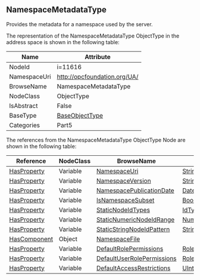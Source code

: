 <!-- objecttype -->
## NamespaceMetadataType
Provides the metadata for a namespace used by the server.  
<!-- end of text -->
The representation of the NamespaceMetadataType ObjectType in the address space is shown in the following table:  

|Name|Attribute|
|---|---|
|NodeId|i=11616|
|NamespaceUri|http://opcfoundation.org/UA/|
|BrowseName|NamespaceMetadataType|
|NodeClass|ObjectType|
|IsAbstract|False|
|BaseType|[BaseObjectType](../../../Part5/ObjectTypes/BaseObjectType/readme.md)|
|Categories|Part5|

The references from the NamespaceMetadataType ObjectType Node are shown in the following table:  

|Reference|NodeClass|BrowseName|DataType|TypeDefinition|ModellingRule|
|---|---|---|---|---|---|
|[HasProperty](../../../Part3/ReferenceTypes/HasProperty/readme.md)|Variable|[NamespaceUri](#NamespaceUri)|[String](../../../Part3/DataTypes/String/readme.md)|[PropertyType](../../Part5/VariableTypes/PropertyType/readme.md)|[Mandatory](../../Objects/Mandatory/readme.md)|
|[HasProperty](../../../Part3/ReferenceTypes/HasProperty/readme.md)|Variable|[NamespaceVersion](#NamespaceVersion)|[String](../../../Part3/DataTypes/String/readme.md)|[PropertyType](../../Part5/VariableTypes/PropertyType/readme.md)|[Mandatory](../../Objects/Mandatory/readme.md)|
|[HasProperty](../../../Part3/ReferenceTypes/HasProperty/readme.md)|Variable|[NamespacePublicationDate](#NamespacePublicationDate)|[DateTime](../../../Part3/DataTypes/DateTime/readme.md)|[PropertyType](../../Part5/VariableTypes/PropertyType/readme.md)|[Mandatory](../../Objects/Mandatory/readme.md)|
|[HasProperty](../../../Part3/ReferenceTypes/HasProperty/readme.md)|Variable|[IsNamespaceSubset](#IsNamespaceSubset)|[Boolean](../../../Part3/DataTypes/Boolean/readme.md)|[PropertyType](../../Part5/VariableTypes/PropertyType/readme.md)|[Mandatory](../../Objects/Mandatory/readme.md)|
|[HasProperty](../../../Part3/ReferenceTypes/HasProperty/readme.md)|Variable|[StaticNodeIdTypes](#StaticNodeIdTypes)|[IdType](../../../Part3/DataTypes/IdType/readme.md)[]|[PropertyType](../../Part5/VariableTypes/PropertyType/readme.md)|[Mandatory](../../Objects/Mandatory/readme.md)|
|[HasProperty](../../../Part3/ReferenceTypes/HasProperty/readme.md)|Variable|[StaticNumericNodeIdRange](#StaticNumericNodeIdRange)|[NumericRange](../../../Part4/DataTypes/NumericRange/readme.md)[]|[PropertyType](../../Part5/VariableTypes/PropertyType/readme.md)|[Mandatory](../../Objects/Mandatory/readme.md)|
|[HasProperty](../../../Part3/ReferenceTypes/HasProperty/readme.md)|Variable|[StaticStringNodeIdPattern](#StaticStringNodeIdPattern)|[String](../../../Part3/DataTypes/String/readme.md)|[PropertyType](../../Part5/VariableTypes/PropertyType/readme.md)|[Mandatory](../../Objects/Mandatory/readme.md)|
|[HasComponent](../../../Part3/ReferenceTypes/HasComponent/readme.md)|Object|[NamespaceFile](#NamespaceFile)||[AddressSpaceFileType](../../Part5/ObjectTypes/AddressSpaceFileType/readme.md)|[Optional](../../Objects/Optional/readme.md)|
|[HasProperty](../../../Part3/ReferenceTypes/HasProperty/readme.md)|Variable|[DefaultRolePermissions](#DefaultRolePermissions)|[RolePermissionType](../../../Part3/DataTypes/RolePermissionType/readme.md)[]|[PropertyType](../../Part5/VariableTypes/PropertyType/readme.md)|[Optional](../../Objects/Optional/readme.md)|
|[HasProperty](../../../Part3/ReferenceTypes/HasProperty/readme.md)|Variable|[DefaultUserRolePermissions](#DefaultUserRolePermissions)|[RolePermissionType](../../../Part3/DataTypes/RolePermissionType/readme.md)[]|[PropertyType](../../Part5/VariableTypes/PropertyType/readme.md)|[Optional](../../Objects/Optional/readme.md)|
|[HasProperty](../../../Part3/ReferenceTypes/HasProperty/readme.md)|Variable|[DefaultAccessRestrictions](#DefaultAccessRestrictions)|[UInt16](../../../Part3/DataTypes/UInt16/readme.md)|[PropertyType](../../Part5/VariableTypes/PropertyType/readme.md)|[Optional](../../Objects/Optional/readme.md)|


